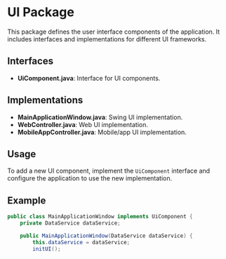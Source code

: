 

# UI Package

This package defines the user interface components of the application. It includes interfaces and implementations for different UI frameworks.

## Interfaces

- **UiComponent.java**: Interface for UI components.

## Implementations

- **MainApplicationWindow.java**: Swing UI implementation.
- **WebController.java**: Web UI implementation.
- **MobileAppController.java**: Mobile/app UI implementation.

## Usage

To add a new UI component, implement the `UiComponent` interface and configure the application to use the new implementation.

## Example

```java
public class MainApplicationWindow implements UiComponent {
    private DataService dataService;

    public MainApplicationWindow(DataService dataService) {
        this.dataService = dataService;
        initUI();
   
